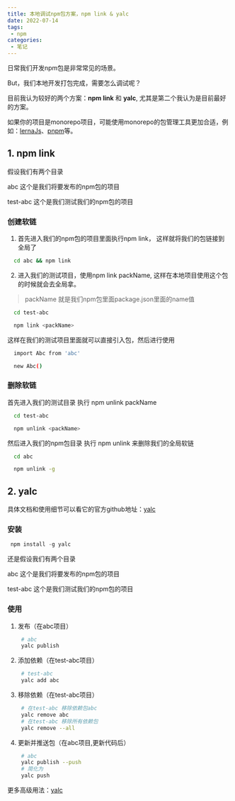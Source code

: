 ```yaml
---
title: 本地调试npm包方案，npm link & yalc
date: 2022-07-14
tags:
 - npm
categories: 
 - 笔记
---
```


日常我们开发npm包是非常常见的场景。

But，我们本地开发打包完成，需要怎么调试呢？

目前我认为较好的两个方案：**npm link** 和 **yalc**, 尤其是第二个我认为是目前最好的方案。

如果你的项目是monorepo项目，可能使用monorepo的包管理工具更加合适，例如：[lernaJs](https://btoa.gitee.io/blog/blogs/category/20200515.html)、[pnpm](https://pnpm.io/zh/motivation)等。

## 1. npm link

假设我们有两个目录

abc 这个是我们将要发布的npm包的项目

test-abc 这个是我们测试我们的npm包的项目

### 创建软链

1. 首先进入我们的npm包的项目里面执行npm link， 这样就将我们的包链接到全局了

```bash
  cd abc && npm link
```

2. 进入我们的测试项目，使用npm link packName, 这样在本地项目使用这个包的时候就会去全局拿。

  > packName 就是我们npm包里面package.json里面的name值

```bash
  cd test-abc

  npm link <packName>
```

这样在我们的测试项目里面就可以直接引入包，然后进行使用

```bash
  import Abc from 'abc'

  new Abc()
```

### 删除软链

首先进入我们的测试目录 执行 npm unlink packName

```bash
  cd test-abc

  npm unlink <packName>
```

然后进入我们的npm包目录 执行 npm unlink 来删除我们的全局软链

```bash
  cd abc

  npm unlink -g
```

## 2. yalc

具体文档和使用细节可以看它的官方github地址：[yalc](https://github.com/wclr/yalc)

### 安装

```javascript
 npm install -g yalc
```

还是假设我们有两个目录

abc 这个是我们将要发布的npm包的项目

test-abc 这个是我们测试我们的npm包的项目

### 使用

1. 发布（在abc项目）
   ```bash
    # abc
    yalc publish
   ```
2. 添加依赖（在test-abc项目）
   ```bash
    # test-abc
    yalc add abc
   ```
3. 移除依赖（在test-abc项目）
   ```bash
    # 在test-abc 移除依赖包abc
    yalc remove abc
    # 在test-abc 移除所有依赖包
    yalc remove --all
   ```
4. 更新并推送包（在abc项目,更新代码后）
   ```bash
    # abc
    yalc publish --push
    # 简化为
    yalc push
   ```

更多高级用法：[yalc](https://github.com/wclr/yalc)